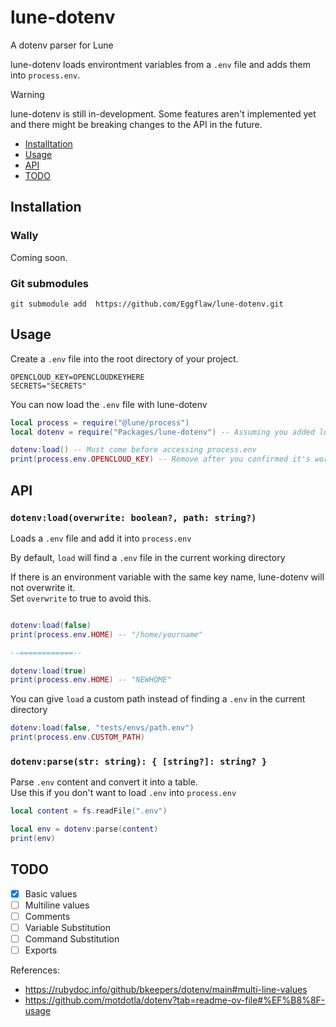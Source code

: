 # lune-dotenv
A dotenv parser for Lune

lune-dotenv loads environtment variables from a `.env` file and adds them into `process.env`.
> [!WARNING]
> lune-dotenv is still in-development. Some features aren't implemented yet and there might be breaking changes to the API in the future.

* [Installtation](#installation)
* [Usage](#usage)
* [API](#api)
* [TODO](#todo)


## Installation
### Wally
Coming soon.

### Git submodules
```
git submodule add  https://github.com/Eggflaw/lune-dotenv.git
```
## Usage
Create a `.env` file into the root directory of your project.
```env
OPENCLOUD_KEY=OPENCLOUDKEYHERE
SECRETS="SECRETS"
```
You can now load the `.env` file with lune-dotenv
```lua
local process = require("@lune/process")
local dotenv = require("Packages/lune-dotenv") -- Assuming you added lune-dotenv into Packages/

dotenv:load() -- Must come before accessing process.env
print(process.env.OPENCLOUD_KEY) -- Remove after you confirmed it's working

```
## API
### `dotenv:load(overwrite: boolean?, path: string?)`
Loads a `.env` file and add it into `process.env`

By default, `load` will find a `.env` file in the current working directory

If there is an environment variable with the same key name,  lune-dotenv will not overwrite it.
<br>
Set `overwrite` to true to avoid this.

```lua

dotenv:load(false)
print(process.env.HOME) -- "/home/yourname"

--============--

dotenv:load(true)
print(process.env.HOME) -- "NEWHOME"

```

You can give `load` a custom path instead of finding a `.env` in the current directory
```lua
dotenv:load(false, "tests/envs/path.env")
print(process.env.CUSTOM_PATH)
```

### `dotenv:parse(str: string): { [string?]: string? }`
Parse `.env` content and convert it into a table. <br>
Use this if you don't want to load `.env` into `process.env`

```lua
local content = fs.readFile(".env")

local env = dotenv:parse(content)
print(env)
```

## TODO
- [x] Basic values
- [ ] Multiline values
- [ ] Comments
- [ ] Variable Substitution
- [ ] Command Substitution
- [ ] Exports

References:
- https://rubydoc.info/github/bkeepers/dotenv/main#multi-line-values
- https://github.com/motdotla/dotenv?tab=readme-ov-file#%EF%B8%8F-usage
